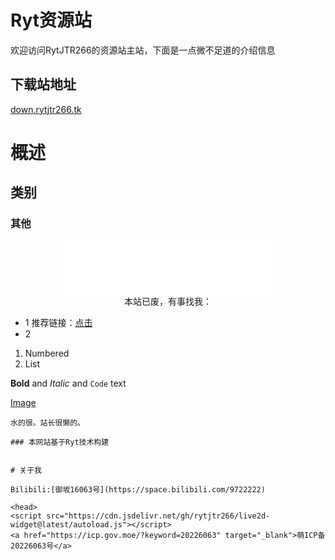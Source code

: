 # Ryt资源站

欢迎访问RytJTR266的资源站主站，下面是一点微不足道的介绍信息

## 下载站地址
[down.rytjtr266.tk](https://down.rytjtr266.tk)

# 概述







## 类别








### 其他

<!DOCTYPE html>
<html lang="zh-CN">
<head>
<meta charset="UTF-8">
<title>？？？？？？？？？？？？</title>
<link rel="icon" sizes="48x48" href="https://icon-1307697888.cos.ap-beijing.myqcloud.com/icon-48.png">
<link rel="icon" sizes="96x96" href="https://icon-1307697888.cos.ap-beijing.myqcloud.com/icon-96.png">
<link rel="icon" sizes="144x144" href="https://icon-1307697888.cos.ap-beijing.myqcloud.com/icon-144.png">
<link rel="icon" sizes="192x192" href="https://icon-1307697888.cos.ap-beijing.myqcloud.com/icon-192.png">
<link rel="icon" sizes="256x256" href="https://icon-1307697888.cos.ap-beijing.myqcloud.com/icon-256.png">
<link rel="icon" sizes="384x384" href="https://icon-1307697888.cos.ap-beijing.myqcloud.com/icon-384.png">
<link rel="icon" sizes="512x512" href="https://icon-1307697888.cos.ap-beijing.myqcloud.com/icon-512.png">
<link rel="apple-touch-icon" sizes="120x120" href="https://icon-1307697888.cos.ap-beijing.myqcloud.com/apple-touch-icon-120.png">
<link rel="apple-touch-icon" sizes="152x152" href="https://icon-1307697888.cos.ap-beijing.myqcloud.com/apple-touch-icon-152.png">
<link rel="apple-touch-icon" sizes="167x167" href="https://icon-1307697888.cos.ap-beijing.myqcloud.com/apple-touch-icon-167.png">
<link rel="apple-touch-icon" sizes="180x180" href="https://icon-1307697888.cos.ap-beijing.myqcloud.com/apple-touch-icon-180.png">
<link rel="icon" type="iamge/png" sizes="16x16" href="https://icon-1307697888.cos.ap-beijing.myqcloud.com/favicon-16.png">
<link rel="icon" type="iamge/png" sizes="32x32" href="https://icon-1307697888.cos.ap-beijing.myqcloud.com/favicon-32.png">
<link rel="icon" type="iamge/png" sizes="64x64" href="https://icon-1307697888.cos.ap-beijing.myqcloud.com/favicon-64.png">
<link rel="icon" type="iamge/png" sizes="128x128" href="https://icon-1307697888.cos.ap-beijing.myqcloud.com/favicon-128.png">
<link rel="shortcut icon" type="image/x-icon" href="https://icon-1307697888.cos.ap-beijing.myqcloud.com/favicon.ico">
<link rel="stylesheet" href="https://cdn.jsdelivr.net/npm/font-awesome/css/font-awesome.min.css">

<title>down.rytjtr266.tk</title>
<meta name="generator" content="Jekyll v3.9.0" />
<meta property="og:title" content="www.fuibafuyu.top" />
<meta property="og:locale" content="en_US" />
<link rel="canonical" href="https://www.fuibafuyu.top/" />
<meta property="og:url" content="http://www.fuibafuyu.top/" />
<meta property="og:site_name" content="www.fuibafuyu.top" />
<meta property="og:type" content="website" />
<meta name="twitter:card" content="summary" />
<meta property="twitter:title" content="www.fuibafuyu.top" />
<script type="application/ld+json">

<meta name="viewport" content="width=device-width, initial-scale=1">
<meta name="theme-color" content="#157878">
<meta name="apple-mobile-web-app-status-bar-style" content="black-translucent">
<link rel="stylesheet" href="/assets/css/style.css?v=c05b9d1fbe8caf74e329d7b60eb723e3bf55194b">





</head>
<body>
<a id="skip-to-content" href="#content">Skip to the content.</a>
<header class="page-header" role="banner">
<h1 class="project-name">抄一下能用的源码</h1>
<h2 class="project-tagline"></h2>
<a href="https://www.fuibafuyu.top/" class="btn">首页</a>
</header>
<main id="content" class="main-content" role="main">
<div align="center">
<h3 id="jinrishici-sentence"></h3>
<script src="https://sdk.jinrishici.com/v2/browser/jinrishici.js" charset="utf-8" type="c5cffa8d4b0cfad0c802b4ee-text/javascript"></script>
</div>
<div align="center">
<iframe frameborder="no" border="0" marginwidth="0" marginheight="0" width="340" height="86" src="//music.163.com/outchain/player?type=2&amp;id=1808492017&amp;auto=0&amp;height=66"></iframe>
</div>


<div align="center">
本站已废，有事找我：<span id="htmer_time"></span>
</div>
</footer>
</main>
<script src="/cdn-cgi/scripts/7d0fa10a/cloudflare-static/rocket-loader.min.js" data-cf-settings="c5cffa8d4b0cfad0c802b4ee-|49" defer=""></script></body>
<script src="https://cdn.jsdelivr.net/gh/stevenjoezhang/live2d-widget/autoload.js" type="c5cffa8d4b0cfad0c802b4ee-text/javascript"></script>
<script type="c5cffa8d4b0cfad0c802b4ee-text/javascript">
    (function(window,document,undefined){
        var hearts = [];
        window.requestAnimationFrame = (function(){
            return window.requestAnimationFrame ||
            window.webkitRequestAnimationFrame ||
            window.mozRequestAnimationFrame ||
            window.oRequestAnimationFrame ||
            window.msRequestAnimationFrame ||
            function (callback){
                setTimeout(callback,1000/60);
            }
        })();
        init();
        function init(){
            css(".heart{width: 10px;height: 10px;position: fixed;background: #f00;transform: rotate(45deg);-webkit-transform: rotate(45deg);-moz-transform: rotate(45deg);}.heart:after,.heart:before{content: '';width: inherit;height: inherit;background: inherit;border-radius: 50%;-webkit-border-radius: 50%;-moz-border-radius: 50%;position: absolute;}.heart:after{top: -5px;}.heart:before{left: -5px;}");
            attachEvent();
            gameloop();
        }
        function gameloop(){
            for(var i=0;i<hearts.length;i++){
                if(hearts[i].alpha <=0){
                    document.body.removeChild(hearts[i].el);
                    hearts.splice(i,1);
                    continue;
                }
                hearts[i].y--;
                hearts[i].scale += 0.004;
                hearts[i].alpha -= 0.013;
                hearts[i].el.style.cssText = "left:"+hearts[i].x+"px;top:"+hearts[i].y+"px;opacity:"+hearts[i].alpha+";transform:scale("+hearts[i].scale+","+hearts[i].scale+") rotate(45deg);background:"+hearts[i].color;
            }
            requestAnimationFrame(gameloop);
        }
        function attachEvent(){
            var old = typeof window.onclick==="function" && window.onclick;
            window.onclick = function(event){
                old && old();
                createHeart(event);
            }
        }
        function createHeart(event){
            var d = document.createElement("div");
            d.className = "heart";
            hearts.push({
                el : d,
                x : event.clientX - 5,
                y : event.clientY - 5,
                scale : 1,
                alpha : 1,
                color : randomColor()
            });
            document.body.appendChild(d);
        }
        function css(css){
            var style = document.createElement("style");
            style.type="text/css";
            try{
                style.appendChild(document.createTextNode(css));
            }catch(ex){
                style.styleSheet.cssText = css;
            }
            document.getElementsByTagName('head')[0].appendChild(style);
        }
        function randomColor(){
            return "rgb("+(~~(Math.random()*255))+","+(~~(Math.random()*255))+","+(~~(Math.random()*255))+")";
        }
    })(window,document);
</script>
<script type="c5cffa8d4b0cfad0c802b4ee-text/javascript">
    function secondToDate(second) {
        if (!second) {
            return 0;
        }
        var time = new Array(0, 0, 0, 0, 0);
        if (second >= 365 * 24 * 3600) {
            time[0] = parseInt(second / (365 * 24 * 3600));
            second %= 365 * 24 * 3600;
        }
        if (second >= 24 * 3600) {
            time[1] = parseInt(second / (24 * 3600));
            second %= 24 * 3600;
        }
        if (second >= 3600) {
            time[2] = parseInt(second / 3600);
            second %= 3600;
        }
        if (second >= 60) {
            time[3] = parseInt(second / 60);
            second %= 60;
        }
        if (second > 0) {
            time[4] = second;
        }
        return time;
    }</script><script type="c5cffa8d4b0cfad0c802b4ee-text/javascript" language="javascript">
    function setTime() {
        var create_time = Math.round(new Date(Date.UTC(2021, 10, 13, 11, 20, 47)).getTime() / 1000);
        var timestamp = Math.round((new Date().getTime() + 8 * 60 * 60 * 1000) / 1000);
        currentTime = secondToDate((timestamp - create_time));
        currentTimeHtml = currentTime[0] + '年' + currentTime[1] + '天'
                + currentTime[2] + '时' + currentTime[3] + '分' + currentTime[4]
                + '秒';
        document.getElementById("htmer_time").innerHTML = currentTimeHtml;
    }    setInterval(setTime, 1000);
</script>
</html>




- 1 推荐链接：[点击](https://fuyu.ml)
- 2

1. Numbered
2. List

**Bold** and _Italic_ and `Code` text

[Image](src)
```
水的很。站长很懒的。

### 本网站基于Ryt技术构建


# 关于我

Bilibili:[御坂16063号](https://space.bilibili.com/9722222)

<head>
<script src="https://cdn.jsdelivr.net/gh/rytjtr266/live2d-widget@latest/autoload.js"></script>
<a href="https://icp.gov.moe/?keyword=20226063" target="_blank">萌ICP备20226063号</a>
